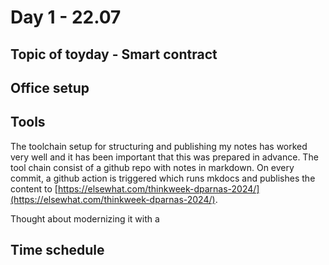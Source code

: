 # Day 1 - 22.07

## Topic of toyday - Smart contract

## Office setup

## Tools 
The toolchain setup for structuring and publishing my notes has worked very well and it has been important that this was prepared in advance. The tool chain consist of a github repo with notes in markdown. On every commit, a github action is triggered which runs mkdocs and publishes the content to [https://elsewhat.com/thinkweek-dparnas-2024/](https://elsewhat.com/thinkweek-dparnas-2024/).

Thought about modernizing it with a 

## Time schedule
